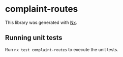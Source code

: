# complaint-routes

This library was generated with [Nx](https://nx.dev).

## Running unit tests

Run `nx test complaint-routes` to execute the unit tests.
